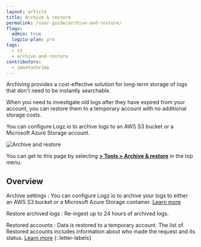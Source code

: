 ```yaml
---
layout: article
title: Archive & restore
permalink: /user-guide/archive-and-restore/
flags:
  admin: true
  logzio-plan: pro
tags:
  - s3
  - archive-and-restore
contributors:
  - imnotashrimp
---
```


Archiving provides a cost-effective solution for long-term storage of logs that don't need to be instantly searchable.

When you need to investigate old logs after they have expired from your account, you can restore them to a temporary account with no additional storage costs.

You can configure Logz.io to archive logs to an AWS S3 bucket or a Microsoft Azure Storage account.

![Archive and restore](https://dytvr9ot2sszz.cloudfront.net/logz-docs/archive-azure/new-annotated-archive.png)

You can get to this page by selecting
[**<i class="li li-gear"></i> > Tools > Archive & restore**](https://app.logz.io/#/dashboard/tools/archive-and-restore) in the top menu.


## Overview

Archive settings
: You can configure Logz.io to archive your logs to either an AWS S3 bucket or a Microsoft Azure Storage container. [Learn more](/user-guide/archive-and-restore/configure-archiving.html)

Restore archived logs
: Re-ingest up to 24 hours of archived logs.

Restored accounts
: Data is restored to a temporary account. The list of Restored accounts includes information about who made the request and its status. [Learn more](/user-guide/archive-and-restore/restore-archived-logs.html)
{:.letter-labels}
